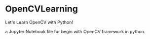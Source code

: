 # OpenCVLearning
Let's Learn OpenCV with Python!

a Jupyter Notebook file for begin with OpenCV framework in python.
